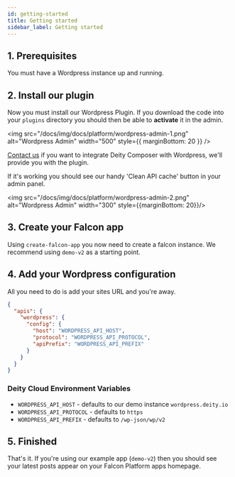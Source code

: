 ```yaml
---
id: getting-started
title: Getting started
sidebar_label: Getting started
---
```


## 1. Prerequisites

You must have a Wordpress instance up and running.

## 2. Install our plugin

Now you must install our Wordpress Plugin. If you download the code into your `plugins` directory you should then be able to **activate** it in the admin.

<img src="/docs/img/docs/platform/wordpress-admin-1.png" alt="Wordpress Admin" width="500" style={{ marginBottom: 20 }} />

[Contact us](https://deity.com/contact) if you want to integrate Deity Composer with Wordpress, we'll provide you with the plugin.

If it's working you should see our handy 'Clean API cache' button in your admin panel.

<img src="/docs/img/docs/platform/wordpress-admin-2.png" alt="Wordpress Admin" width="300" style={{marginBottom: 20}}/>

## 3. Create your Falcon app

Using `create-falcon-app` you now need to create a falcon instance. We recommend using `demo-v2` as a starting point.

## 4. Add your Wordpress configuration

All you need to do is add your sites URL and you're away.

```json
{
  "apis": {
    "wordpress": {
      "config": {
        "host": "WORDPRESS_API_HOST",
        "protocol": "WORDPRESS_API_PROTOCOL",
        "apiPrefix": "WORDPRESS_API_PREFIX"
      }
    }
  }
}

```

### Deity Cloud Environment Variables

- `WORDPRESS_API_HOST` - defaults to our demo instance `wordpress.deity.io`
- `WORDPRESS_API_PROTOCOL` - defaults to `https`
- `WORDPRESS_API_PREFIX` - defaults to `/wp-json/wp/v2`


## 5. Finished

That's it. If you're using our example app (`demo-v2`) then you should see your latest posts appear on your Falcon Platform apps homepage.
